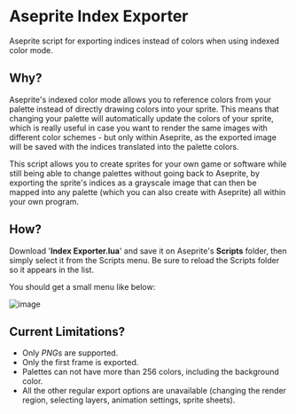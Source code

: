 # Aseprite Index Exporter
Aseprite script for exporting indices instead of colors when using indexed color mode.

## Why?
Aseprite's indexed color mode allows you to reference colors from your palette instead of directly drawing colors into your sprite. This means that changing your palette will automatically update the colors of your sprite, which is really useful in case you want to render the same images with different color schemes - but only within Aseprite, as the exported image will be saved with the indices translated into the palette colors.

This script allows you to create sprites for your own game or software while still being able to change palettes without going back to Aseprite, by exporting the sprite's indices as a grayscale image that can then be mapped into any palette (which you can also create with Aseprite) all within your own program.

## How?
Download '**Index Exporter.lua**' and save it on Aseprite's **Scripts** folder, then simply select it from the Scripts menu. Be sure to reload the Scripts folder so it appears in the list.

You should get a small menu like below:

![image](https://github.com/user-attachments/assets/0a3f4179-2cf3-4e20-b886-daa78a4eb38e)

## Current Limitations?
- Only *PNG*s are supported.
- Only the first frame is exported.
- Palettes can not have more than 256 colors, including the background color.
- All the other regular export options are unavailable (changing the render region, selecting layers, animation settings, sprite sheets).
